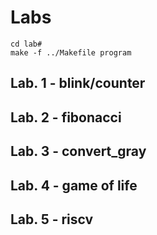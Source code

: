 # Labs 

```
cd lab#
make -f ../Makefile program
```

## Lab. 1 - blink/counter


## Lab. 2 - fibonacci


## Lab. 3 - convert_gray


## Lab. 4 - game of life


## Lab. 5 - riscv

